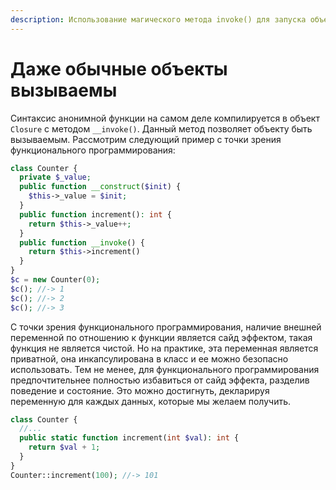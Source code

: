 ```yaml
---
description: Использование магического метода invoke() для запуска объекта как функции.
---
```


# Даже обычные объекты вызываемы

Синтаксис анонимной функции на самом деле компилируется в объект `Closure` с методом `__invoke()`. Данный метод позволяет объекту быть вызываемым. Рассмотрим следующий пример с точки зрения функционального программирования:

```php
class Counter {
  private $_value;
  public function __construct($init) {
    $this->_value = $init;
  }
  public function increment(): int {
    return $this->_value++;
  }
  public function __invoke() {
    return $this->increment()
  }
}
$c = new Counter(0);
$c(); //-> 1
$c(); //-> 2
$c(); //-> 3
```

С точки зрения функционального программирования, наличие внешней переменной по отношению к функции является сайд эффектом, такая функция не является чистой. Но на практике, эта переменная является приватной, она инкапсулирована в класс и ее можно безопасно использовать. Тем не менее, для функционального программирования предпочтительнее полностью избавиться от сайд эффекта, разделив поведение и состояние. Это можно достигнуть, декларируя переменную для каждых данных, которые мы желаем получить.

```php
class Counter {
  //...
  public static function increment(int $val): int {
    return $val + 1;
  }
}
Counter::increment(100); //-> 101
```
